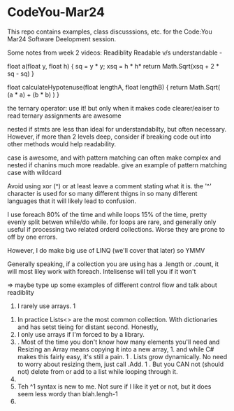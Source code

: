 # CodeYou-Mar24

This repo contains examples, class discusssions, etc. for the Code:You Mar24 Software Deelopment session.


Some notes from week 2 videos:
Readiblity
Readable v/s understandable - 

float a(float y, float h) {
sq = y * y; xsq = h * h*
return Math.Sqrt(xsq + 2 * sq - sq)
}

float calculateHypotenuse(float lengthA, float lengthB) {
return Math.Sqrt( (a * a) + (b * b) )
}


the ternary operator: use it! but only when it makes code clearer/eaiser to read
ternary assignments are awesome

nested if stmts are less than ideal for understandabilty, but often necessary. However, if more
than 2 levels deep, consider if breaking code out into other methods would help readability.

case is awesome, and with pattern matching can often make complex and nested if chanins much more readable. 
give an example of pattern matching case with wildcard


Avoid using xor (^) or at least leave a comment stating what it is. the '^' character is used for 
so many different thigns in so many different languages that it will likely lead to confusion.


I use foreach 80% of the time and while loops 15% of the time, pretty evenly split betwen while/do while.
for loops are rare, and generally only useful if processing two related orderd collections. Worse they are prone
to off by one errors.

However, I do make big use of LINQ (we'll cover that later) so YMMV

Generally speaking, if a collection you are using has a .length or .count, it will most liley
work with foreach. Intelisense will tell you if it won't

=> maybe type up some examples of different control flow and talk about readiblity

1) I rarely use arrays. 
1	
1. In practice Lists<> are the most common collection. With dictionaries and has setst tieing for distant second. Honestly, 
1. I only use arrays if I'm forced to by a library.
1.  . Most of the time you don't know how many elements you'll need and Resizing an Array means copying it into a new array, 
		1. and while C# makes this fairly easy, it's still a pain.
1	. Lists grow dynamically. No need to worry about resizing them, just call .Add. 
1	. But you CAN not (should not) delete from or add to a list while looping through it. 
1. 
1. Teh ^1 syntax is new to me. Not sure if I like it yet or not, but it does seem less wordy than blah.lengh-1
1. 